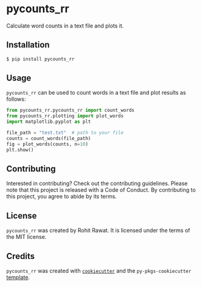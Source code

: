 # pycounts_rr

Calculate word counts in a text file and plots it.

## Installation

```bash
$ pip install pycounts_rr
```

## Usage

`pycounts_rr` can be used to count words in a text file and plot results
as follows:

```python
from pycounts_rr.pycounts_rr import count_words
from pycounts_rr.plotting import plot_words
import matplotlib.pyplot as plt

file_path = "test.txt"  # path to your file
counts = count_words(file_path)
fig = plot_words(counts, n=10)
plt.show()
```

## Contributing

Interested in contributing? Check out the contributing guidelines. Please note that this project is released with a Code of Conduct. By contributing to this project, you agree to abide by its terms.

## License

`pycounts_rr` was created by Rohit Rawat. It is licensed under the terms of the MIT license.

## Credits

`pycounts_rr` was created with [`cookiecutter`](https://cookiecutter.readthedocs.io/en/latest/) and the `py-pkgs-cookiecutter` [template](https://github.com/py-pkgs/py-pkgs-cookiecutter).

